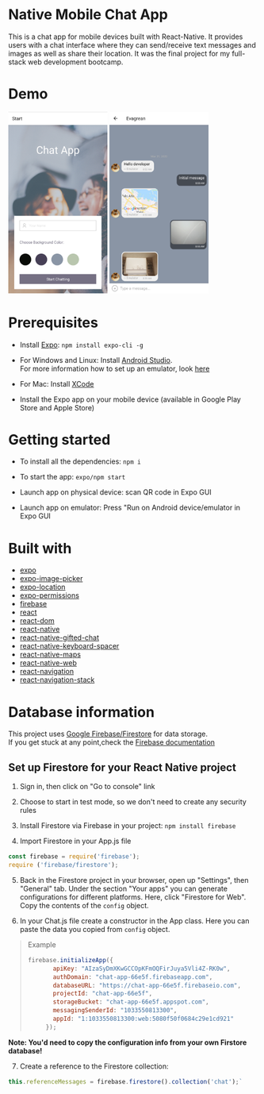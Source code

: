 # Native Mobile Chat App

This is a chat app for mobile devices built with React-Native. It provides users with a chat interface where they can send/receive text messages and images as well as share their location. It was the final project for my full-stack web development bootcamp.

# Demo

<img src="assets/start-screen.png" width="200">  <img src="assets/chat-screen.png" width="200">

# Prerequisites

- Install [Expo](https://expo.io/): `npm install expo-cli -g`

- For Windows and Linux: Install [Android Studio](https://developer.android.com/studio).<br>
  For more information how to set up an emulator, look [here](https://docs.expo.io/versions/latest/workflow/android-studio-emulator/)

- For Mac: Install [XCode](https://developer.apple.com/xcode/)

- Install the Expo app on your mobile device (available in Google Play Store and Apple Store)

# Getting started

- To install all the dependencies: `npm i`

- To start the app: `expo/npm start`

- Launch app on physical device: scan QR code in Expo GUI

- Launch app on emulator: Press "Run on Android device/emulator in Expo GUI

# Built with

- [expo](https://docs.expo.io/versions/latest/)
- [expo-image-picker](https://docs.expo.io/versions/latest/sdk/imagepicker/)
- [expo-location](https://docs.expo.io/versions/latest/sdk/location/)
- [expo-permissions](https://docs.expo.io/versions/latest/sdk/permissions/)
- [firebase](https://firebase.google.com/docs/firestore/)
- [react](https://reactjs.org/)
- [react-dom](https://www.npmjs.com/package/react-dom)
- [react-native](https://github.com/expo/react-native/archive/sdk-36.0.0.tar.gz)
- [react-native-gifted-chat](https://github.com/FaridSafi/react-native-gifted-chat)
- [react-native-keyboard-spacer](https://www.npmjs.com/package/react-native-keyboard-spacer)
- [react-native-maps](https://docs.expo.io/versions/v35.0.0/sdk/map-view/)
- [react-native-web](https://www.npmjs.com/package/react-native-web)
- [react-navigation](https://reactnavigation.org/docs/getting-started/)
- [react-navigation-stack](https://github.com/expo/react-navigation-stack)

# Database information

This project uses [Google Firebase/Firestore](https://firebase.google.com/) for data storage.<br>
If you get stuck at any point,check the [Firebase documentation](https://firebase.google.com/docs/web/setup)

## Set up Firestore for your React Native project

1. Sign in, then click on "Go to console" link

2. Choose to start in test mode, so we don't need to create any security rules

3. Install Firestore via Firebase in your project: `npm install firebase`

4. Import Firestore in your App.js file
```javascript
const firebase = require('firebase');
require ('firebase/firestore');
```
5. Back in the Firestore project in your browser, open up "Settings", then "General" tab. Under the section "Your apps" you can generate configurations for different platforms. Here, click "Firestore for Web". Copy the contents of the `config` object.

6. In your Chat.js file create a constructor in the App class. Here you can paste the data you copied from `config` object.  

> Example
> ```javascript
>firebase.initializeApp({
>        apiKey: "AIzaSyDmXKwGCCOpKFmOQFirJuya5Vli4Z-RK0w",
>        authDomain: "chat-app-66e5f.firebaseapp.com",
>        databaseURL: "https://chat-app-66e5f.firebaseio.com",
>        projectId: "chat-app-66e5f",
>        storageBucket: "chat-app-66e5f.appspot.com",
>        messagingSenderId: "1033550813300",
>        appId: "1:1033550813300:web:5080f50f0684c29e1cd921"
>      });
> ```
**Note: You'd need to copy the configuration info from your own Firstore database!**

7. Create a reference to the Firestore collection: 
```javascript
this.referenceMessages = firebase.firestore().collection('chat');`
```
